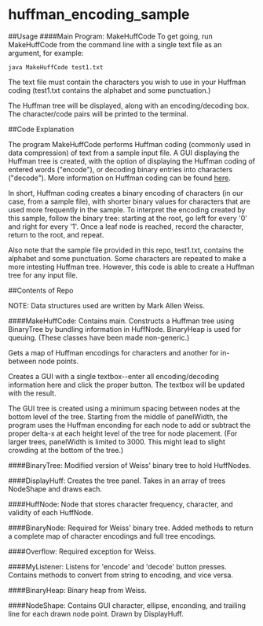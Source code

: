 # huffman_encoding_sample
##Usage
####Main Program: MakeHuffCode
To get going, run MakeHuffCode from the command line with a single text file as an argument, for example:

    java MakeHuffCode test1.txt

The text file must contain the characters you wish to use in your Huffman coding (test1.txt contains the alphabet and some punctuation.)

The Huffman tree will be displayed, along with an encoding/decoding box. The character/code pairs will be printed to the terminal.

##Code Explanation

The program MakeHuffCode performs Huffman coding (commonly used in data compression) of text from a sample input file. A GUI displaying the Huffman tree is created, with the option of displaying the Huffman coding of entered words ("encode"), or decoding binary entries into characters ("decode"). More information on Huffman coding can be found [here](https://en.wikipedia.org/wiki/Huffman_coding).

In short, Huffman coding creates a binary encoding of characters (in our case, from a sample file), with shorter binary values for characters that are used more frequently in the sample. To interpret the encoding created by this sample, follow the binary tree: starting at the root, go left for every '0' and right for every '1'. Once a leaf node is reached, record the character, return to the root, and repeat.

Also note that the sample file provided in this repo, test1.txt, contains the alphabet and some punctuation. Some characters are repeated to make a more intesting Huffman tree. However, this code is able to create a Huffman tree for any input file.

##Contents of Repo

NOTE: Data structures used are written by Mark Allen Weiss.

####MakeHuffCode:
Contains main. Constructs a Huffman tree using BinaryTree by bundling information in HuffNode. BinaryHeap is used for queuing. (These classes have been made non-generic.)

Gets a map of Huffman encodings for characters and another for in-between node points.

Creates a GUI with a single textbox--enter all encoding/decoding information here and click the proper button. The textbox will be updated with the result.

The GUI tree is created using a minimum spacing between nodes at the bottom level of the tree. Starting from the middle of panelWidth, the program uses the Huffman enconding for each node to add or subtract the proper delta-x at each height level of the tree for node placement. (For larger trees, panelWidth is limited to 3000. This might lead to slight crowding at the bottom of the tree.)

####BinaryTree:
Modified version of Weiss' binary tree to hold HuffNodes.

####DisplayHuff:
Creates the tree panel. Takes in an array of trees NodeShape and draws each.

####HuffNode:
Node that stores character frequency, character, and validity of each HuffNode.

####BinaryNode:
Required for Weiss' binary tree. Added methods to return a complete map of character encodings and full tree encodings.

####Overflow:
Required exception for Weiss.

####MyListener:
Listens for 'encode' and 'decode' button presses. Contains methods to convert from string to encoding, and vice versa.

####BinaryHeap:
Binary heap from Weiss.

####NodeShape:
Contains GUI character, ellipse, enconding, and trailing line for each drawn node point. Drawn by DisplayHuff.
